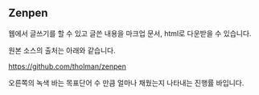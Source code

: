 ## Zenpen


웹에서 글쓰기를 할 수 있고 글쓴 내용을 마크업 문서, html로 다운받을 수 있습니다.

원본 소스의 출처는 아래와 같습니다.

https://github.com/tholman/zenpen

오른쪽의 녹색 바는 목표단어 수 만큼 얼마나 채웠는지 나타내는 진행률 바입니다.
